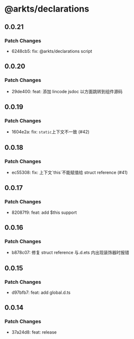 # @arkts/declarations

## 0.0.21

### Patch Changes

- 6248cb5: fix: @arkts/declarations script

## 0.0.20

### Patch Changes

- 29de400: feat: 添加 lincode jsdoc 以方面跳转到组件源码

## 0.0.19

### Patch Changes

- 1604e2a: fix: `static`上下文不一致 (#42)

## 0.0.18

### Patch Changes

- ec55308: fix: 上下文\`this\`不能赋值给 struct reference (#41)

## 0.0.17

### Patch Changes

- 82087f9: feat: add $this support

## 0.0.16

### Patch Changes

- b878c07: 修复 struct reference 与.d.ets 内出现装饰器时报错

## 0.0.15

### Patch Changes

- d97bfb7: feat: add global.d.ts

## 0.0.14

### Patch Changes

- 37a24d8: feat: release
